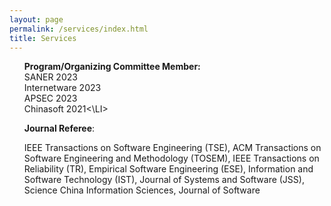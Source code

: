 ```yaml
---
layout: page
permalink: /services/index.html
title: Services
---
```

<UL style="LIST-STYLE-TYPE: none">
<strong>Program/Organizing Committee Member: </strong>
<LI>SANER 2023</LI>
<LI>Internetware 2023</LI>
<LI>APSEC 2023</LI>
<LI>Chinasoft 2021<\LI>
	
<strong>Journal Referee</strong>: 
<LI>IEEE Transactions on Software Engineering (TSE), ACM Transactions on Software Engineering and Methodology (TOSEM), 
		IEEE Transactions on Reliability (TR), Empirical Software Engineering (ESE), Information and Software Technology (IST), Journal of Systems and Software (JSS),
		Science China Information Sciences, Journal of Software<br>
		</LI>
      </UL>
